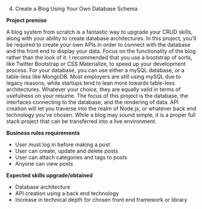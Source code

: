 4. Create a Blog Using Your Own Database Schema

**Project premise**

A blog system from scratch is a fantastic way to upgrade your CRUD skills, along with your ability to create database architectures. In this project, you’ll be required to create your own APIs in order to connect with the database and the front end to display your data.
Focus on the functionality of the blog rather than the look of it. I recommended that you use a bootstrap of sorts, like Twitter Bootstrap or CSS Materialize, to speed up your development process.
For your database, you can use either a mySQL database, or a table-less like MongoDB. Most employers are still using mySQL due to legacy reasons, while startups tend to lean more towards table-less architectures. Whatever your choice, they are equally valid in terms of usefulness on your resume.
The focus of this project is the database, the interfaces connecting to the database, and the rendering of data. API creation will let you traverse into the realm of Node.js, or whatever back end technology you’ve chosen.
While a blog may sound simple, it is a proper full stack project that can be transferred into a live environment.

**Business rules requirements**
- User must log in before making a post
- User can create, update and delete posts
- User can attach categories and tags to posts
- Anyone can view posts

**Expected skills upgrade/obtained**
- Database architecture
- API creation using a back end technology
- Increase in technical depth for chosen front end framework or library
